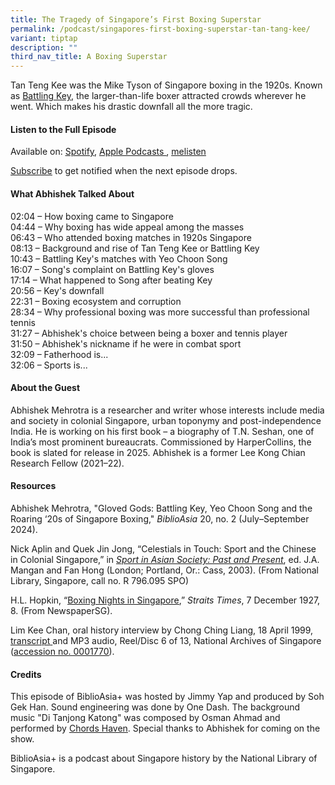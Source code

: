 ```yaml
---
title: The Tragedy of Singapore’s First Boxing Superstar
permalink: /podcast/singapores-first-boxing-superstar-tan-tang-kee/
variant: tiptap
description: ""
third_nav_title: A Boxing Superstar
---
```

<p>Tan Teng Kee was the Mike Tyson of Singapore boxing in the 1920s. Known
as <a href="https://biblioasia.nlb.gov.sg/vol-20/issue-2/jul-sep-2024/singapore-boxing-battling-key-yeo-choon-song/" rel="noopener noreferrer nofollow" target="_blank">Battling Key</a>,
the larger-than-life boxer attracted crowds wherever he went. Which makes
his drastic&nbsp;downfall&nbsp;all the more tragic.</p>
<p></p>
<h4>Listen to the Full Episode</h4>
<p>Available on: <a href="https://open.spotify.com/episode/0u6zlPR4vAIfOfggi3zA42" rel="noopener noreferrer nofollow" target="_blank"><u>Spotify</u></a>,
<a href="https://podcasts.apple.com/us/podcast/chia-boon-leong-the-homegrown-football-olympian/id1688142751?i=1000650691964" rel="noopener noreferrer nofollow" target="_blank"><u>Apple Podcasts </u>
</a>, <a href="https://www.melisten.sg/podcast/playlist/BiblioAsia%2B-2115156/Chia-Boon-Leong--The-Homegrown-Football-Olympian-2354766" rel="noopener noreferrer nofollow" target="_blank"><u>melisten</u></a>
</p>
<p><a href="https://open.spotify.com/show/66PYiIthr1KqQhJ82XH4DN" rel="noopener noreferrer nofollow" target="_blank"><u>Subscribe</u></a> to
get notified when the next episode drops.</p>
<p></p>
<h4>What Abhishek Talked About</h4>
<p>02:04 – How boxing came to Singapore
<br>04:44 – Why boxing has wide appeal among the masses
<br>06:43 – Who attended boxing matches in 1920s Singapore
<br>08:13 – Background and rise of Tan Teng Kee or Battling Key
<br>10:43 – Battling Key's matches with Yeo Choon Song
<br>16:07 – Song's complaint on Battling Key's gloves
<br>17:14 – What happened to Song after beating Key
<br>20:56 – Key's downfall
<br>22:31 – Boxing ecosystem and corruption
<br>28:34 – Why professional boxing was more successful than professional
tennis
<br>31:27 – Abhishek's choice between being a boxer and tennis player
<br>31:50 – Abhishek's nickname if he were in combat sport
<br>32:09 – Fatherhood is...
<br>32:06 – Sports is...</p>
<p></p>
<h4>About the Guest</h4>
<p>Abhishek Mehrotra&nbsp;is a researcher and writer whose interests include
media and society in colonial Singapore, urban toponymy and post-independence
India. He is working on his first book – a biography of T.N. Seshan, one
of India’s most prominent bureaucrats. Commissioned by HarperCollins, the
book is slated for release in 2025. Abhishek is a former Lee Kong Chian
Research Fellow (2021–22).</p>
<p></p>
<h4>Resources</h4>
<p>Abhishek Mehrotra, "Gloved Gods: Battling Key, Yeo Choon Song and the
Roaring ‘20s of Singapore Boxing," <em>BiblioAsia</em> 20, no. 2 (July–September
2024).</p>
<p></p>
<p>Nick Aplin and Quek Jin Jong, “Celestials in Touch: Sport and the Chinese
in Colonial Singapore,” in <em><a href="https://eservice.nlb.gov.sg/redir/itemdetails?bid=12328575" rel="noopener noreferrer nofollow" target="_blank"><u>Sport in Asian Society: Past and Present</u></a></em>,
ed. J.A. Mangan and Fan Hong (London; Portland, Or.: Cass, 2003). (From
National Library, Singapore, call no. R 796.095 SPO)&nbsp;</p>
<p></p>
<p>H.L. Hopkin, “<a href="https://eresources.nlb.gov.sg/newspapers/digitised/article/straitstimes19271207-1.2.32" rel="noopener noreferrer nofollow" target="_blank"><u>Boxing Nights in Singapore</u></a>,” <em>Straits Times</em>,
7 December 1927, 8. (From NewspaperSG).</p>
<p></p>
<p>Lim Kee Chan, oral history interview by Chong Ching Liang, 18 April 1999,
<a href="https://www.nas.gov.sg/archivesonline/flipviewer/publish/f/f396ab09-115f-11e3-83d5-0050568939ad-OHC001770_006/web/html5/index.html" rel="noopener noreferrer nofollow" target="_blank"><u>transcript</u> 
</a>and MP3 audio, Reel/Disc 6 of 13, National Archives of Singapore (<a href="https://www.nas.gov.sg/archivesonline/oral_history_interviews/interview/001770" rel="noopener noreferrer nofollow" target="_blank"><u>accession no. 0001770</u></a>).</p>
<p></p>
<h4>Credits</h4>
<p>This episode of BiblioAsia+ was hosted by Jimmy Yap and produced by Soh
Gek Han. Sound engineering was done by One Dash. The background music "Di
Tanjong Katong" was composed by Osman Ahmad and performed by&nbsp;<a href="https://www.youtube.com/watch?v=uA2v7ka5TAI" rel="noopener noreferrer" target="_blank"><u>Chords Haven</u></a>.
Special thanks to Abhishek for coming on the show.</p>
<p>BiblioAsia+ is a podcast about Singapore history by the National Library
of Singapore.</p>
<p></p>